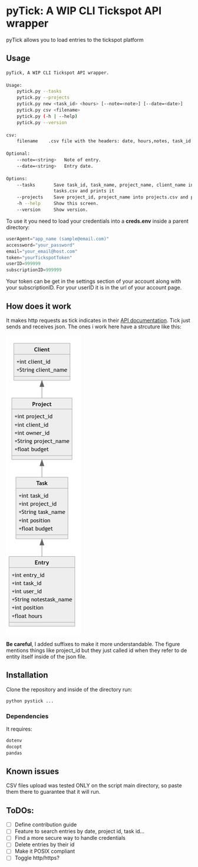 # pyTick: A WIP CLI Tickspot API wrapper

pyTick allows you to load entries to the tickspot platform

## Usage

~~~ bash
pyTick, A WIP CLI Tickspot API wrapper.

Usage:
    pytick.py --tasks 
    pytick.py --projects
    pytick.py new <task_id> <hours> [--note=<note>] [--date=<date>]
    pytick.py csv <filename>
    pytick.py (-h | --help)
    pytick.py --version

csv:
    filename    .csv file with the headers: date, hours,notes, task_id

Optional:
    --note=<string>   Note of entry.
    --date=<string>   Entry date.

Options:
    --tasks       Save task_id, task_name, project_name, client_name into 
                  tasks.csv and prints it
    --projects    Save project_id, project_name into projects.csv and prints it
    -h --help     Show this screen.
    --version     Show version.
~~~

To use it you need to load your credentials into a **creds.env** inside a parent directory:

~~~ python
userAgent="app_name (sample@email.com)"
accessword="your_password"
email="your_email@host.com"
token="yourTickspotToken"
userID=999999 
subscriptionID=999999
~~~

Your token can be get in the settings section of your account along with your subscriptionID. For your userID it is in the url of your account page.

## How does it work

It makes http requests as tick indicates in their [API documentation](https://github.com/tick/tick-api). Tick just sends and receives json. The ones i work here have a strcuture like this: 

![](jsonStructure.png)

**Be careful**, I added suffixes to make it more understandable. The figure mentions things like project_id but they just called id when they refer to de entity itself inside of the json file.

## Installation

Clone the repository and inside of the directory run:

~~~ bash
python pystick ...
~~~

### Dependencies

It requires:

~~~ python
dotenv
docopt
pandas
~~~

## Known issues

CSV files upload was tested ONLY on the script main directory, so paste them there to guarantee that it will run.

## ToDOs:

- [ ] Define contribution guide
- [ ] Feature to search entries by date, project id, task id...
- [ ] Find a more secure way to handle credentials
- [ ] Delete entries by their id
- [ ] Make it POSIX compliant
- [ ] Toggle http/https?
